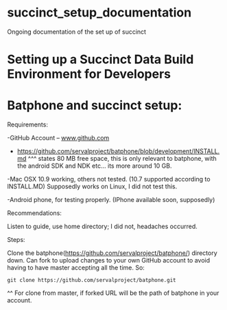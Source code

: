 succinct_setup_documentation
============================

Ongoing documentation of the set up of succinct

Setting up a Succinct Data Build Environment for Developers=============================Batphone and succinct setup:
=============================Requirements:
-GitHub Account – www.github.com
- https://github.com/servalproject/batphone/blob/development/INSTALL.md ^^^ states 80 MB free space, this is only relevant to batphone, with the android SDK and NDK etc… its more around 10 GB.
-Mac OSX 10.9 working, others not tested. (10.7 supported according to INSTALL.MD)Supposedly works on Linux, I did not test this.
-Android phone, for testing properly. (IPhone available soon, supposedly)
Recommendations:
Listen to guide, use home directory; I did not, headaches occurred.
Steps:
Clone the batphone(https://github.com/servalproject/batphone/) directory down. Can fork to upload changes to your own GitHub account to avoid having to have master accepting all the time. So:````git clone https://github.com/servalproject/batphone.git````^^ For clone from master, if forked URL will be the path of batphone in your account.